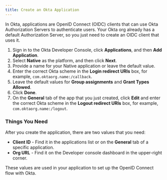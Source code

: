 ```yaml
---
title: Create an Okta Application
---
```

In Okta, applications are OpenID Connect (OIDC) clients that can use Okta Authorization Servers to authenticate users. Your Okta org already has a default Authorization Server, so you just need to create an OIDC client that uses it.

1. Sign in to the Okta Developer Console, click **Applications**, and then **Add Application**.
2. Select **Native** as the platform, and then click **Next**.
3. Provide a name for your Native application or leave the default value.
4. Enter the correct Okta scheme in the **Login redirect URIs** box, for example, `com.oktaorg.name:/callback`.
5. Leave the default values for **Group assignments** and **Grant Types Allowed**.
6. Click **Done**.
7. On the **General** tab of the app that you just created, click **Edit** and enter the correct Okta scheme in the **Logout redirect URIs** box, for example, `com.oktaorg.name:/logout`.

### Things You Need

After you create the application, there are two values that you need:

* **Client ID** - Find it in the applications list or on the **General** tab of a specific application.
* **Org URL** - Find it on the Developer console dashboard in the upper-right corner. 

These values are used in your application to set up the OpenID Connect flow with Okta.

